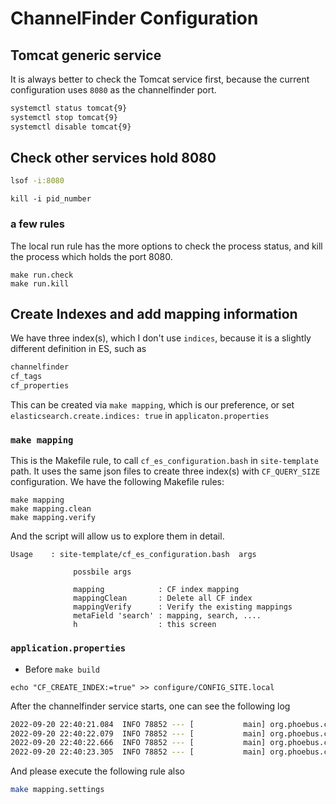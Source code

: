 # ChannelFinder Configuration

## Tomcat generic service

It is always better to check the Tomcat service first, because the current configuration uses `8080` as the channelfinder port. 

```bash
systemctl status tomcat{9}
systemctl stop tomcat{9}
systemctl disable tomcat{9}
```

## Check other services hold 8080

```bash
lsof -i:8080
```

```
kill -i pid_number
```
### a few rules

The local run rule has the more options to check the process status, and kill the process which holds the port 8080.

```
make run.check
make run.kill
```

## Create Indexes and add mapping information

We have three index(s), which I don't use `indices`, because it is a slightly different definition in ES, such as

```bash
channelfinder
cf_tags
cf_properties
```

This can be created via `make mapping`, which is our preference, or set `elasticsearch.create.indices: true` in `applicaton.properties`


### `make mapping`

This is the Makefile rule, to call `cf_es_configuration.bash` in `site-template` path. It uses the same json files to create three index(s) with `CF_QUERY_SIZE` configuration. We have the following Makefile rules:

```
make mapping
make mapping.clean
make mapping.verify
```

And the script will allow us to explore them in detail.

```
Usage    : site-template/cf_es_configuration.bash  args

              possbile args

              mapping            : CF index mapping
              mappingClean       : Delete all CF index
              mappingVerify      : Verify the existing mappings
              metaField 'search' : mapping, search, ....
              h                  : this screen
```

### `application.properties`

* Before `make build`

```
echo "CF_CREATE_INDEX:=true" >> configure/CONFIG_SITE.local
```

After the channelfinder service starts, one can see the following log

```bash
2022-09-20 22:40:21.084  INFO 78852 --- [           main] org.phoebus.channelfinder.ElasticConfig  : Initializing a new Transport clients.
2022-09-20 22:40:22.079  INFO 78852 --- [           main] org.phoebus.channelfinder.ElasticConfig  : Created index: channelfinder : acknowledged true
2022-09-20 22:40:22.666  INFO 78852 --- [           main] org.phoebus.channelfinder.ElasticConfig  : Created index: cf_tags : acknowledged true
2022-09-20 22:40:23.305  INFO 78852 --- [           main] org.phoebus.channelfinder.ElasticConfig  : Created index: cf_properties : acknowledged true
```

And please execute the following rule also

```bash
make mapping.settings
